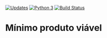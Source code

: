 [![Updates](https://pyup.io/repos/github/guyrux/teste_streamlit/shield.svg)](https://pyup.io/repos/github/guyrux/teste_streamlit/)
[![Python 3](https://pyup.io/repos/github/guyrux/teste_streamlit/python-3-shield.svg)](https://pyup.io/repos/github/guyrux/teste_streamlit/)
[![Build Status](https://travis-ci.com/guyrux/teste_streamlit.svg?branch=main)](https://travis-ci.com/guyrux/teste_streamlit)

# Mínimo produto viável
